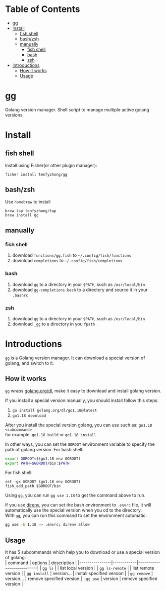 # Table of Contents
- [gg](#gg)
- [Install](#install)
  - [fish shell](#fish-shell)
  - [bash/zsh](#bash/zsh)
  - [manually](#manually)
    - [fish shell](#fish-shell)
    - [bash](#bash)
    - [zsh](#zsh)
- [Introductions](#introductions)
  - [How it works](#how-it-works)
  - [Usage](#usage)

# gg
Golang version manager. Shell script to manage multiple active golang versions.

# Install
## fish shell
Install using Fisher(or other plugin manager):
```
fisher install tenfyzhong/gg
```

## bash/zsh
Use `homebrew` to install
```
brew tap tenfyzhong/tap
brew install gg
```

## manually
### fish shell
1. download `functions/gg.fish` to `~/.config/fish/functions`
2. download `completions` to `~/.config/fish/completions`

### bash
1. download `gg` to a directory in your `$PATH`, such as `/usr/local/bin`
2. download `gg-completions.bash` to a directory and source it in your `.bashrc`

### zsh
1. download `gg` to a directory in your `$PATH`, such as `/usr/local/bin`
2. download `_gg` to a directory in you `fpath`

# Introductions
`gg` is a Golang version manager. It can download a special version of golang, and switch to it.

## How it works
`gg` wraps [golang.org/dl](https://github.com/golang/dl), make it easy to download and install golang version.

If you install a special version manually, you should install follow this steps:
1. `go install golang.org/dl/go1.18@latest`
2. `go1.18 download`

After you install the special version golang, you can use such as: `go1.18 <subcommand>`  
for example: `go1.18 build` or `go1.18 install`

In other ways, you can set the `GOROOT` environment variable to specify the path of golang version.
For bash shell: 
```bash
export GOROOT=$(go1.18 env GOROOT)
export PATH=$GOROOT/bin:$PATH
```

For fish shell:
```fish
set -gx GOROOT (go1.18 env GOROOT)
fish_add_path $GOROOT/bin
```

Using `gg`, you can run `gg use 1.18` to get the command above to run.


If you use [direnv](https://direnv.net/), you can set the bash environment to `.envrc` file, it will automatically use the special version when you cd to the directory.  
With `gg`, you can run this command to set the environment automatic:
```sh
gg use -b 1.18 >> .envrc; direnv allow
```


## Usage
It has 5 subcommands which help you to download or use a special version of golang:  
| command        | options    | description               |
|----------------|------------|---------------------------|
| `gg ls`        |            | list local version        |
| `gg ls-remote` |            | list remote version       |
| `gg install`   | version... | install specified version |
| `gg remove`    | version... | remove specified version  |
| `gg use`       | version    | remove specified version  |
